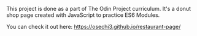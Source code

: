 This project is done as a part of The Odin Project curriculum. It's a donut shop page created with JavaScript to practice ES6 Modules.

You can check it out here: https://osechi3.github.io/restaurant-page/